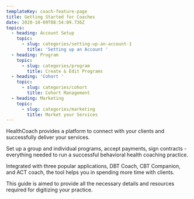 ```yaml
---
templateKey: coach-feature-page
title: Getting Started for Coaches
date: 2020-10-09T08:54:09.736Z
topics:
  - heading: Account Setup
    topic:
      - slug: categories/setting-up-an-account-1
        title: 'Setting up an Account '
  - heading: Program
    topic:
      - slug: categories/program
        title: Create & Edit Programs
  - heading: 'Cohort '
    topic:
      - slug: categories/cohort
        title: Cohort Management
  - heading: Marketing
    topic:
      - slug: categories/marketing
        title: Market your Services
---
```

HealthCoach provides a platform to connect with your clients and successfully deliver your services. 

Set up a group and individual programs, accept payments, sign contracts - everything needed to run a successful behavioral health coaching practice.

Integrated with three popular applications, DBT Coach, CBT Companion, and ACT coach, the tool helps you in spending more time with clients. 

This guide is aimed to provide all the necessary details and resources required for digitizing your practice.
